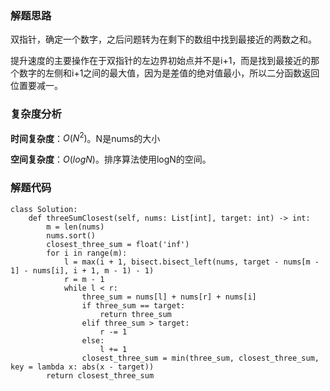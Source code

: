 ### 解题思路
双指针，确定一个数字，之后问题转为在剩下的数组中找到最接近的两数之和。

提升速度的主要操作在于双指针的左边界初始点并不是i+1，而是找到最接近的那个数字的左侧和i+1之间的最大值，因为是差值的绝对值最小，所以二分函数返回位置要减一。


### 复杂度分析

**时间复杂度**：$O(N^2)$。N是nums的大小

**空间复杂度**：$O(logN)$。排序算法使用logN的空间。

### 解题代码
```
class Solution:
    def threeSumClosest(self, nums: List[int], target: int) -> int:
        m = len(nums)
        nums.sort()
        closest_three_sum = float('inf')
        for i in range(m):
            l = max(i + 1, bisect.bisect_left(nums, target - nums[m - 1] - nums[i], i + 1, m - 1) - 1)
            r = m - 1
            while l < r:
                three_sum = nums[l] + nums[r] + nums[i]
                if three_sum == target:
                    return three_sum
                elif three_sum > target:
                    r -= 1
                else:
                    l += 1
                closest_three_sum = min(three_sum, closest_three_sum, key = lambda x: abs(x - target))
        return closest_three_sum
```